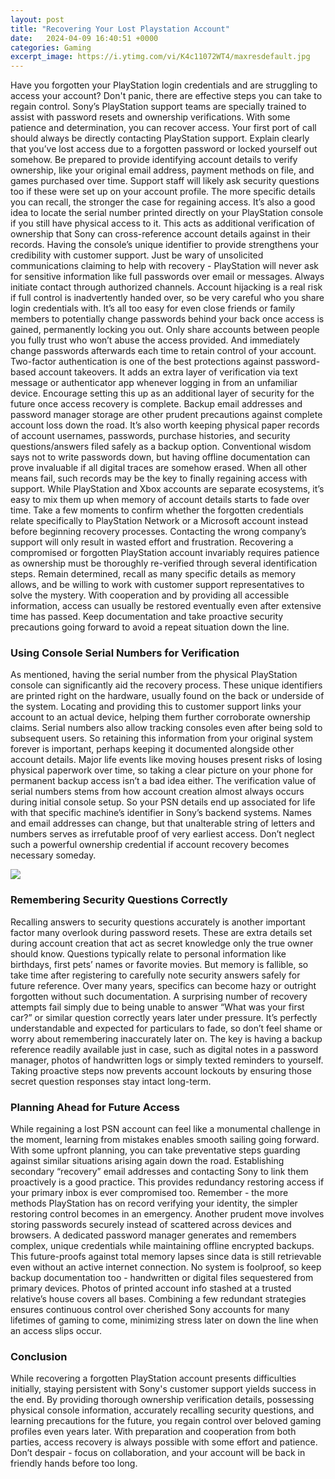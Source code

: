 ```yaml
---
layout: post
title: "Recovering Your Lost Playstation Account"
date:   2024-04-09 16:40:51 +0000
categories: Gaming
excerpt_image: https://i.ytimg.com/vi/K4c11072WT4/maxresdefault.jpg
---
```


Have you forgotten your PlayStation login credentials and are struggling to access your account? Don't panic, there are effective steps you can take to regain control. Sony’s PlayStation support teams are specially trained to assist with password resets and ownership verifications. With some patience and determination, you can recover access.
Your first port of call should always be directly contacting PlayStation support. Explain clearly that you’ve lost access due to a forgotten password or locked yourself out somehow. Be prepared to provide identifying account details to verify ownership, like your original email address, payment methods on file, and games purchased over time. Support staff will likely ask security questions too if these were set up on your account profile. The more specific details you can recall, the stronger the case for regaining access. 
It’s also a good idea to locate the serial number printed directly on your PlayStation console if you still have physical access to it. This acts as additional verification of ownership that Sony can cross-reference account details against in their records. Having the console’s unique identifier to provide strengthens your credibility with customer support. Just be wary of unsolicited communications claiming to help with recovery - PlayStation will never ask for sensitive information like full passwords over email or messages. Always initiate contact through authorized channels.
Account hijacking is a real risk if full control is inadvertently handed over, so be very careful who you share login credentials with. It’s all too easy for even close friends or family members to potentially change passwords behind your back once access is gained, permanently locking you out. Only share accounts between people you fully trust who won’t abuse the access provided. And immediately change passwords afterwards each time to retain control of your account. 
Two-factor authentication is one of the best protections against password-based account takeovers. It adds an extra layer of verification via text message or authenticator app whenever logging in from an unfamiliar device. Encourage setting this up as an additional layer of security for the future once access recovery is complete. Backup email addresses and password manager storage are other prudent precautions against complete account loss down the road.
It’s also worth keeping physical paper records of account usernames, passwords, purchase histories, and security questions/answers filed safely as a backup option. Conventional wisdom says not to write passwords down, but having offline documentation can prove invaluable if all digital traces are somehow erased. When all other means fail, such records may be the key to finally regaining access with support. 
While PlayStation and Xbox accounts are separate ecosystems, it’s easy to mix them up when memory of account details starts to fade over time. Take a few moments to confirm whether the forgotten credentials relate specifically to PlayStation Network or a Microsoft account instead before beginning recovery processes. Contacting the wrong company’s support will only result in wasted effort and frustration.
Recovering a compromised or forgotten PlayStation account invariably requires patience as ownership must be thoroughly re-verified through several identification steps. Remain determined, recall as many specific details as memory allows, and be willing to work with customer support representatives to solve the mystery. With cooperation and by providing all accessible information, access can usually be restored eventually even after extensive time has passed. Keep documentation and take proactive security precautions going forward to avoid a repeat situation down the line.
### Using Console Serial Numbers for Verification
As mentioned, having the serial number from the physical PlayStation console can significantly aid the recovery process. These unique identifiers are printed right on the hardware, usually found on the back or underside of the system. Locating and providing this to customer support links your account to an actual device, helping them further corroborate ownership claims. 
Serial numbers also allow tracking consoles even after being sold to subsequent users. So retaining this information from your original system forever is important, perhaps keeping it documented alongside other account details. Major life events like moving houses present risks of losing physical paperwork over time, so taking a clear picture on your phone for permanent backup access isn’t a bad idea either.
The verification value of serial numbers stems from how account creation almost always occurs during initial console setup. So your PSN details end up associated for life with that specific machine’s identifier in Sony’s backend systems. Names and email addresses can change, but that unalterable string of letters and numbers serves as irrefutable proof of very earliest access. Don’t neglect such a powerful ownership credential if account recovery becomes necessary someday.

![](https://i.ytimg.com/vi/K4c11072WT4/maxresdefault.jpg)
### Remembering Security Questions Correctly
Recalling answers to security questions accurately is another important factor many overlook during password resets. These are extra details set during account creation that act as secret knowledge only the true owner should know. Questions typically relate to personal information like birthdays, first pets’ names or favorite movies. 
But memory is fallible, so take time after registering to carefully note security answers safely for future reference. Over many years, specifics can become hazy or outright forgotten without such documentation. A surprising number of recovery attempts fail simply due to being unable to answer “What was your first car?” or similar question correctly years later under pressure.
It’s perfectly understandable and expected for particulars to fade, so don’t feel shame or worry about remembering inaccurately later on. The key is having a backup reference readily available just in case, such as digital notes in a password manager, photos of handwritten logs or simply texted reminders to yourself. Taking proactive steps now prevents account lockouts by ensuring those secret question responses stay intact long-term.
### Planning Ahead for Future Access 
While regaining a lost PSN account can feel like a monumental challenge in the moment, learning from mistakes enables smooth sailing going forward. With some upfront planning, you can take preventative steps guarding against similar situations arising again down the road.
Establishing secondary “recovery” email addresses and contacting Sony to link them proactively is a good practice. This provides redundancy restoring access if your primary inbox is ever compromised too. Remember - the more methods PlayStation has on record verifying your identity, the simpler restoring control becomes in an emergency.
Another prudent move involves storing passwords securely instead of scattered across devices and browsers. A dedicated password manager generates and remembers complex, unique credentials while maintaining offline encrypted backups. This future-proofs against total memory lapses since data is still retrievable even without an active internet connection.
No system is foolproof, so keep backup documentation too - handwritten or digital files sequestered from primary devices. Photos of printed account info stashed at a trusted relative’s house covers all bases. Combining a few redundant strategies ensures continuous control over cherished Sony accounts for many lifetimes of gaming to come, minimizing stress later on down the line when an access slips occur.
### Conclusion 
While recovering a forgotten PlayStation account presents difficulties initially, staying persistent with Sony's customer support yields success in the end. By providing thorough ownership verification details, possessing physical console information, accurately recalling security questions, and learning precautions for the future, you regain control over beloved gaming profiles even years later. With preparation and cooperation from both parties, access recovery is always possible with some effort and patience. Don’t despair - focus on collaboration, and your account will be back in friendly hands before too long.